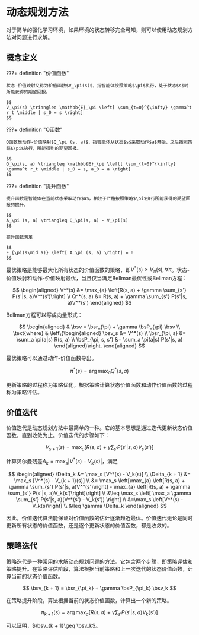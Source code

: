 # 动态规划方法

对于简单的强化学习环境，如果环境的状态转移完全可知，则可以使用动态规划方法对问题进行求解。

## 概念定义

???+ definition "价值函数"

    状态-价值映射又称为价值函数$V_\pi(s)$，指智能体按照策略$\pi$执行，处于状态$s$时所能获得的期望回报。

    $$
    V_\pi(s) \triangleq \mathbb{E}_\pi \left[ \sum_{t=0}^{\infty} \gamma^t r_t \middle | s_0 = s \right]
    $$

???+ definition "Q函数"

    Q函数是动作-价值映射$Q_\pi (s, a)$，指智能体从状态$s$采取动作$a$开始，之后按照策略$\pi$执行，所能得到的期望回报。

    $$
    Q_\pi(s, a) \triangleq \mathbb{E}_\pi \left[ \sum_{t=0}^{\infty} \gamma^t r_t \middle | s_0 = s, a_0 = a \right]
    $$

???+ definition "提升函数"

    提升函数是智能体在当前状态采取动作$a$，相较于严格按照策略$\pi$执行所能获得的期望回报的提升。

    $$
    A_\pi (s, a) \triangleq Q_\pi(s, a) - V_\pi(s)
    $$

    提升函数满足

    $$
    E_{\pi(s\mid a)} \left[ A_\pi (s, a) \right] = 0
    $$

最优策略是能够最大化所有状态的价值函数的策略，即$V^*(s) \geq V_\pi(s), \forall \pi$。状态-价值映射和动作-价值映射最优，当且仅当满足Bellman最优性或Bellman方程：

$$
\begin{aligned}
V^*(s) &= \max_{a} \left[R(s, a) + \gamma \sum_{s'} P(s'|s, a)V^*(s')\right] \\
Q^*(s, a) &= R(s, a) + \gamma \sum_{s'} P(s'|s, a)V^*(s')
\end{aligned}
$$

Bellman方程可以写成向量形式：

$$
\begin{aligned}
& \bsv = \bsr_{\pi} + \gamma \bsP_{\pi} \bsv \\
\text{where} & \left\{\begin{aligned}
\bsv_s &= V^*(s) \\
\bsr_{\pi, s} &= \sum_a \pi(a|s) R(s, a) \\
\bsP_{\pi, s, s'} &= \sum_a \pi(a|s) P(s'|s, a)
\end{aligned}\right.
\end{aligned}
$$

最优策略可以通过动作-价值函数导出。

$$
\pi^*(s) = \arg \max_a Q^*(s, a)
$$

更新策略的过程称为策略优化，根据策略计算状态价值函数和动作价值函数的过程称为策略评估。

## 价值迭代

价值迭代是动态规划方法中最简单的一种。它的基本思想是通过迭代更新状态价值函数，直到收敛为止。价值迭代的步骤如下：

$$
V_{s + 1}(s) = \max_{a} \left[R(s, a) + \gamma \sum_{s'} P(s'|s, a)V_s(s')\right]
$$

计算贝尔曼残差$\Delta_k = \max_s |V^*(s) - V_k(s)|$，满足

$$
\begin{aligned}
\Delta_k &= \max_s [V^*(s) - V_k(s)] \\
\Delta_{k + 1} &= \max_s [V^*(s) - V_{k + 1}(s)] \\
&= \max_s \left[\max_{a} \left[R(s, a) + \gamma \sum_{s'} P(s'|s, a)V^*(s')\right] - \max_{a} \left[R(s, a) + \gamma \sum_{s'} P(s'|s, a)V_k(s')\right]\right] \\
&\leq \max_s \left[ \max_a \gamma \sum_{s'} P(s'|s, a)(V^*(s') - V_k(s')) \right] \\
&=\max_s \left[V^*(s) - V_k(s)\right] \\
&\leq \gamma \Delta_k
\end{aligned}
$$

因此，价值迭代算法能保证对价值函数的估计逐渐趋近最优。价值迭代无论是同时更新所有状态的价值函数，还是逐个更新状态的价值函数，都是收敛的。

## 策略迭代

策略迭代是一种常用的求解动态规划问题的方法。它包含两个步骤，即策略评估和策略提升。在策略评估阶段，算法根据当前策略和上一次迭代的状态价值函数，计算当前的状态价值函数。

$$
\bsv_{k + 1} = \bsr_{\pi_k} + \gamma \bsP_{\pi_k} \bsv_k
$$

在策略提升阶段，算法根据当前的状态价值函数，计算出一个新的策略。

$$
\pi_{k + 1}(s) = \arg \max_a \left[R(s, a) + \gamma \sum_{s'} P(s'|s, a)V_k(s')\right]
$$

可以证明，$\bsv_{k + 1}\geq \bsv_k$。
